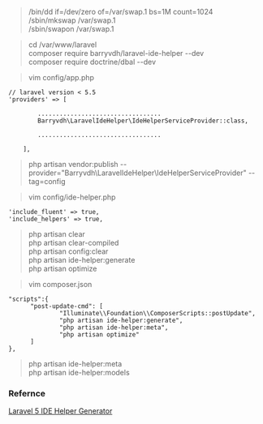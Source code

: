 >/bin/dd if=/dev/zero of=/var/swap.1 bs=1M count=1024<br>
>/sbin/mkswap /var/swap.1<br>
>/sbin/swapon /var/swap.1<br>

>cd /var/www/laravel<br>
>composer require barryvdh/laravel-ide-helper --dev<br>
>composer require doctrine/dbal --dev<br>

>vim config/app.php<br>

    // laravel version < 5.5
    'providers' => [
    
            ..................................
            Barryvdh\LaravelIdeHelper\IdeHelperServiceProvider::class,
    
            ..................................
    
        ],

>php artisan vendor:publish --provider="Barryvdh\LaravelIdeHelper\IdeHelperServiceProvider" --tag=config<br>

>vim config/ide-helper.php<br>

    'include_fluent' => true,
    'include_helpers' => true,

>php artisan clear<br>
>php artisan clear-compiled<br>
>php artisan config:clear<br>
>php artisan ide-helper:generate<br>
>php artisan optimize<br>

>vim composer.json<br>

    "scripts":{
          "post-update-cmd": [
                  "Illuminate\\Foundation\\ComposerScripts::postUpdate",
                  "php artisan ide-helper:generate",
                  "php artisan ide-helper:meta",
                  "php artisan optimize"
          ]
    },

>php artisan ide-helper:meta<br>
>php artisan ide-helper:models<br>

### Refernce
[Laravel 5 IDE Helper Generator](https://github.com/barryvdh/laravel-ide-helper)<br>
